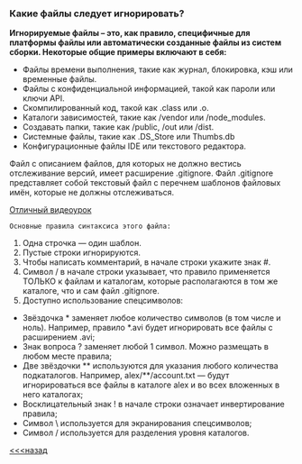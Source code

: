 ### Какие файлы следует игнорировать?
**Игнорируемые файлы – это, как правило, специфичные для платформы файлы или автоматически созданные файлы из систем сборки. Некоторые общие примеры включают в себя:**

- Файлы времени выполнения, такие как журнал, блокировка, кэш или временные файлы.
- Файлы с конфиденциальной информацией, такой как пароли или ключи API.
- Скомпилированный код, такой как .class или .o.
- Каталоги зависимостей, такие как /vendor или /node_modules.
- Создавать папки, такие как /public, /out или /dist.
- Системные файлы, такие как .DS_Store или Thumbs.db
- Конфигурационные файлы IDE или текстового редактора.


Файл с описанием файлов, для которых не должно вестись отслеживание версий, имеет расширение .gitignore. Файл .gitignore представляет собой текстовый файл с перечнем шаблонов файловых имён, которые не должны отслеживаться.

[Отличный видеоурок](https://www.youtube.com/watch?v=hjxFQNjpEU4&list=WL)

``Основные правила синтаксиса этого файла:``

1. Одна строчка — один шаблон.
2. Пустые строки игнорируются.
3. Чтобы написать комментарий, в начале строки укажите знак #.
4. Символ / в начале строки указывает, что правило применяется ТОЛЬКО к файлам и каталогам, которые располагаются в том же каталоге, что и сам файл .gitignore.
5. Доступно использование спецсимволов:
- Звёздочка * заменяет любое количество символов (в том числе и ноль). Например, правило *.avi будет игнорировать все файлы с расширением .avi;
- Знак вопроса ? заменяет любой 1 символ. Можно размещать в любом месте правила;
- Две звёздочки ** используются для указания любого количества подкаталогов. Например, alex/**/account.txt — будут игнорироваться все файлы в каталоге alex и во всех вложенных в него каталогах;
- Восклицательный знак ! в начале строки означает инвертирование правила;
- Символ \ используется для экранирования спецсимволов;
- Символ / используется для разделения уровня каталогов.

[<<<назад](./readme.md) 